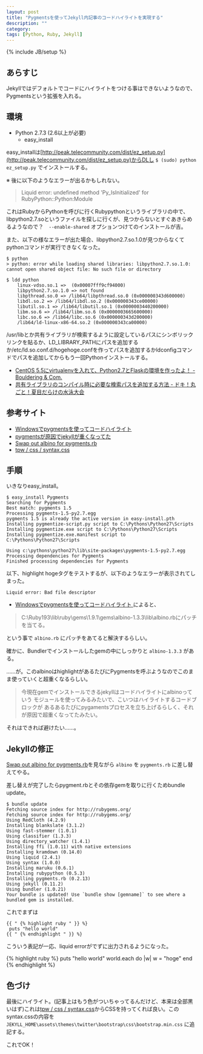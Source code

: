 ```yaml
---
layout: post
title: "Pygmentsを使ってJekyll内記事のコードハイライトを実現する"
description: ""
category: 
tags: [Python, Ruby, Jekyll]
---
```

{% include JB/setup %}

## あらすじ

Jekyllではデフォルトでコードにハイライトをつける事はできないようなので、Pygmentsという拡張を入れる。

## 環境

- Python 2.7.3 (2.6以上が必要)
  - easy_install

easy_installは[http://peak.telecommunity.com/dist/ez_setup.py](http://peak.telecommunity.com/dist/ez_setup.py)からDLし `$ (sudo) python ez_setup.py` でインストールする。

※ 後に以下のようなエラーが出るかもしれない。

> Liquid error: undefined method 'Py_IsInitialized' for RubyPython::Python:Module

これはRubyからPythonを呼びに行くRubypythonというライブラリの中で、libpython2.7.soというファイルを探しに行くが、見つからないとすぐあきらめるようなので？　`--enable-shared` オプションつけてのインストールが吉。

また、以下の様なエラーが出た場合、libpython2.7.so.1.0が見つからなくてpythonコマンドが実行できなくなった。

    $ python
    > python: error while loading shared libraries: libpython2.7.so.1.0: cannot open shared object file: No such file or directory
    
    $ ldd python
        linux-vdso.so.1 =>  (0x00007fff9cf94000)
        libpython2.7.so.1.0 => not found
        libpthread.so.0 => /lib64/libpthread.so.0 (0x000000343d600000)
        libdl.so.2 => /lib64/libdl.so.2 (0x000000343ce00000)
        libutil.so.1 => /lib64/libutil.so.1 (0x0000003440200000)
        libm.so.6 => /lib64/libm.so.6 (0x0000003665600000)
        libc.so.6 => /lib64/libc.so.6 (0x000000343d200000)
        /lib64/ld-linux-x86-64.so.2 (0x000000343ca00000)

/usr/libとか共有ライブラリが検索するように設定しているパスにシンボリックリンクを貼るか、LD_LIBRARY_PATHにパスを追加するか/etc/ld.so.conf.d/hogehoge.confを作ってパスを追加するかldconfigコマンドでパスを追加してからもう一回Pythonインストールする。

- [CentOS 5.5にvirtualenvを入れて、Python2.7とFlaskの環境を作ったよ！ - Bouldering & Com.](http://d.hatena.ne.jp/shrkw/20110124/1295851744)
- [共有ライブラリのコンパイル時に必要な検索パスを追加する方法 - ドキ！丸ごと！夏目だらけの水泳大会](http://d.hatena.ne.jp/natsumesouxx/20111126/1322339821)

## 参考サイト

* [ Windowsでpygmentsを使ってコードハイライト ](http://fingaholic.tumblr.com/post/20841800395/windows-pygments)
* [pygmentsが原因でjekyllが重くなってた](http://d.hatena.ne.jp/hokaccha/20120808/1344436656)
* [Swap out albino for pygments.rb](https://github.com/tombell/jekyll/commit/b2a1d61c0407d6612450fe7d90a9a1a397aaa28e)
* [tpw / css / syntax.css](https://github.com/mojombo/tpw/blob/master/css/syntax.css)

## 手順

いきなりeasy_install。

    $ easy_install Pygments
    Searching for Pygments
    Best match: pygments 1.5
    Processing pygments-1.5-py2.7.egg
    pygments 1.5 is already the active version in easy-install.pth
    Installing pygmentize-script.py script to C:\Pythons\Python27\Scripts
    Installing pygmentize.exe script to C:\Pythons\Python27\Scripts
    Installing pygmentize.exe.manifest script to C:\Pythons\Python27\Scripts
    
    Using c:\pythons\python27\lib\site-packages\pygments-1.5-py2.7.egg
    Processing dependencies for Pygments
    Finished processing dependencies for Pygments

以下、highlight hogeタグをテストするが、以下のようなエラーが表示されてしまった。

    Liquid error: Bad file descriptor

* [ Windowsでpygmentsを使ってコードハイライト ](http://fingaholic.tumblr.com/post/20841800395/windows-pygments " Windowsでpygmentsを使ってコードハイライト ")によると、

> C:\Ruby193\lib\ruby\gems\1.9.1\gems\albino-1.3.3\lib\albino.rbにパッチを当てる。

という事で `albino.rb` にパッチをあてると解決するらしい。

確かに、Bundlerでインストールしたgemの中にしっかりと `albino-1.3.3` がある。

……が。このalbinoはhighlightがあるたびにPygmentsを呼ぶようなのでこのまま使っていくと超重くなるらしい。

> 今現在gemでインストールできるjekyllはコードハイライトにalbinoっていう
> モジュールを使ってみるみたいで、こいつはハイライトするコードブロックが
> あるあるたびにpygamentsプロセスを立ち上げるらしく、それが原因で超重くなってたみたい。

それはできれば避けたい……。

## Jekyllの修正

[Swap out albino for pygments.rb](https://github.com/tombell/jekyll/commit/b2a1d61c0407d6612450fe7d90a9a1a397aaa28e)を見ながら `albino` を `pygments.rb` に差し替えてやる。

差し替えが完了したらpygment.rbとその依存gemを取りに行くためbundle update。

    $ bundle update
    Fetching source index for http://rubygems.org/
    Fetching source index for http://rubygems.org/
    Using RedCloth (4.2.9)
    Installing blankslate (3.1.2)
    Using fast-stemmer (1.0.1)
    Using classifier (1.3.3)
    Using directory_watcher (1.4.1)
    Installing ffi (1.0.11) with native extensions
    Installing kramdown (0.14.0)
    Using liquid (2.4.1)
    Using syntax (1.0.0)
    Installing maruku (0.6.1)
    Installing rubypython (0.5.3)
    Installing pygments.rb (0.2.13)
    Using jekyll (0.11.2)
    Using bundler (1.0.21)
    Your bundle is updated! Use `bundle show [gemname]` to see where a bundled gem is installed.

これでまずは

    {{ " {% highlight ruby " }} %}
     puts "hello world"
    {{ " {% endhighlight " }} %}

こういう表記が一応、liquid errorがでずに出力されるようになった。

{% highlight ruby %}
puts "hello world"
world.each do |w|
  w = "hoge"
end
{% endhighlight %}

## 色づけ

最後にハイライト。(記事上はもう色がついちゃってるんだけど、本来は全部黒いはず)これは[tpw / css / syntax.css](https://github.com/mojombo/tpw/blob/master/css/syntax.css)からCSSを持ってくれば良い。このsyntax.cssの内容を `JEKYLL_HOME\assets\themes\twitter\bootstrap\css\bootstrap.min.css` に追記する。

これでOK！
